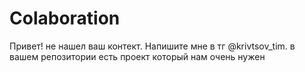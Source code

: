 # Colaboration
Привет! не нашел ваш контект. Напишите мне в тг @krivtsov_tim. в вашем репозитории есть проект который нам очень нужен
